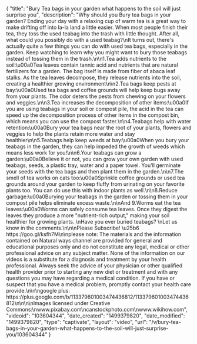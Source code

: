 {
    "title": "Bury Tea bags in your garden what happens to the soil will just surprise you",
    "description": "Why should you Bury tea bags in your garden? Ending your day with a relaxing cup of warm tea is a great way to make drifting off into la-la land a little easier. When most people finish their tea, they toss the used teabag into the trash with little thought. After all, what could you possibly do with a used teabag?\nIt turns out, there's actually quite a few things you can do with used tea bags, especially in the garden. Keep watching to learn why you might want to bury those teabags instead of tossing them in the trash.\n\n1.Tea adds nutrients to the soil:\u00a0Tea leaves contain tannic acid and nutrients that are natural fertilizers for a garden. The bag itself is made from fiber of abaca leaf stalks. As the tea leaves decompose, they release nutrients into the soil, creating a healthier growing environment\n\n2.Tea bags keep pests at bay:\u00a0Used tea bags and coffee grounds will help keep bugs away from your plants. The odor deters the pests from chewing on your flowers and veggies.\n\n3.Tea increases the decomposition of other items:\u00a0If you are using teabags in your soil or compost pile, the acid in the tea can speed up the decomposition process of other items in the compost bin, which means you can use the compost faster.\n\n4.Teabags help with water retention:\u00a0Bury your tea bags near the root of your plants, flowers and veggies to help the plants retain more water and stay healthier\n\n5.Teabags help keep weeds at bay:\u00a0When you bury your teabags in the garden, they can help impeded the growth of weeds which means less work for you!\n\n6.Your teabags can grow a garden:\u00a0Believe it or not, you can grow your own garden with used teabags, seeds, a plastic tray, water and a paper towel. You'll germinate your seeds with the tea bags and then plant them in the garden.\n\n7.The smell of tea works on cats too:\u00a0Sprinkle coffee grounds or used tea grounds around your garden to keep fluffy from urinating on your favorite plants too. You can do use this with indoor plants as well.\n\n8.Reduce garbage:\u00a0Burying your teabags in the garden or tossing them in your compost pile helps eliminate excess waste.\n\nAnd 9.Worms eat the tea leaves:\u00a0Worms can safely consume tea leaves. Once they digest the leaves they produce a more \"nutrient-rich output,\" making your soil healthier for growing plants. \nHave you ever buried teabags? \nLet us know in the comments.\n\n\nPlease Subscribe! \u25b6 https:\/\/goo.gl\/ksfh7M\n\nplease note: The materials and the information contained on Natural ways channel are provided for general and educational purposes only and do not constitute any legal, medical or other professional advice on any subject matter. None of the information on our videos is a substitute for a diagnosis and treatment by your health professional. Always seek the advice of your physician or other qualified health provider prior to starting any new diet or treatment and with any questions you may have regarding a medical condition. If you have or suspect that you have a medical problem, promptly contact your health care provide.\n\n\ngoogle plus: https:\/\/plus.google.com\/b\/113379601003474436812\/113379601003474436812\n\n\n\nImages licensed under Creative Commons:\nwww.pixabay.com\ncanstockphoto.com\nwww.wikihow.com",
    "videoid": "103604344",
    "date_created": "1499379820",
    "date_modified": "1499379820",
    "type": "captivate",
    "layout": "video",
    "url": "\/v\/bury-tea-bags-in-your-garden-what-happens-to-the-soil-will-just-surprise-you\/103604344"
}